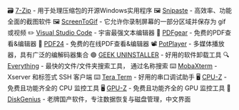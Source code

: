 🗃️ [7-Zip](http://www.7-zip.org/) - 用于处理压缩包的开源Windows实用程序
🖼️ [Snipaste](https://snipaste.com/) - 高效率、功能全面的截图软件
🖼️ [ScreenToGif](http://www.screentogif.com/) - 它允许你录制屏幕的一部分区域并保存为 gif 或视频
✏️ [Visual Studio Code](https://code.visualstudio.com/) - 宇宙最强文本编辑器
📝 [PDFgear](https://www.pdfgear.com/) - 免费的PDF查看&编辑器
📝 [PDF24](https://tools.pdf24.org/) - 免费的在线PDF查看&编辑器
📽️ [PotPlayer](http://potplayer.daum.net/) - 多媒体播放器，具有广泛的编解码器集合
🟢 [GEEK UNINSTALLER](https://geekuninstaller.com/) - 好用的软件卸载工具
🔍 [Everything](http://www.voidtools.com/) - 最快的文件/文件夹搜索工具， 通过名称搜索
⌨️ [MobaXterm](http://mobaxterm.mobatek.net/) - Xserver 和标签式 SSH 客户端
⌨️ [Tera Term](https://teratermproject.github.io/index-en.html) - 好用的串口调试助手
🖥️ [CPU-Z](http://www.cpuid.com/softwares/cpu-z.html) - 免费且功能齐全的 CPU 监控工具
🖥️ [GPU-Z](http://www.techpowerup.com/gpuz/) - 免费且功能齐全的 GPU 监控工具
💾 [DiskGenius](https://www.diskgenius.cn/) - 老牌国产软件，专注数据恢复与磁盘管理，中文界面